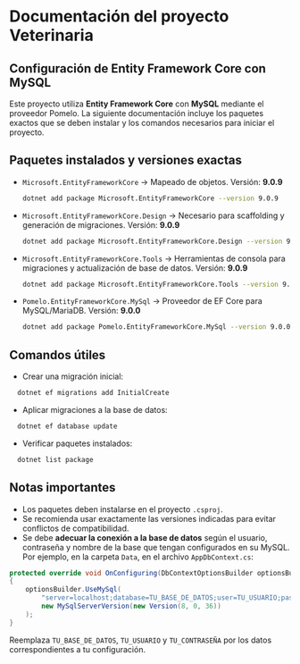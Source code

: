 # Documentación del proyecto Veterinaria

## Configuración de Entity Framework Core con MySQL

Este proyecto utiliza **Entity Framework Core** con **MySQL** mediante el proveedor Pomelo. La siguiente documentación incluye los paquetes exactos que se deben instalar y los comandos necesarios para iniciar el proyecto.

## Paquetes instalados y versiones exactas

* `Microsoft.EntityFrameworkCore` → Mapeado de objetos.
  Versión: **9.0.9**

  ```bash
  dotnet add package Microsoft.EntityFrameworkCore --version 9.0.9
  ```

* `Microsoft.EntityFrameworkCore.Design` → Necesario para scaffolding y generación de migraciones.
  Versión: **9.0.9**

  ```bash
  dotnet add package Microsoft.EntityFrameworkCore.Design --version 9.0.9
  ```

* `Microsoft.EntityFrameworkCore.Tools` → Herramientas de consola para migraciones y actualización de base de datos.
  Versión: **9.0.9**

  ```bash
  dotnet add package Microsoft.EntityFrameworkCore.Tools --version 9.0.9
  ```

* `Pomelo.EntityFrameworkCore.MySql` → Proveedor de EF Core para MySQL/MariaDB.
  Versión: **9.0.0**

  ```bash
  dotnet add package Pomelo.EntityFrameworkCore.MySql --version 9.0.0
  ```

## Comandos útiles

* Crear una migración inicial:

```bash
  dotnet ef migrations add InitialCreate
```

* Aplicar migraciones a la base de datos:

```bash
  dotnet ef database update
```

* Verificar paquetes instalados:

```bash
  dotnet list package
```

## Notas importantes

* Los paquetes deben instalarse en el proyecto `.csproj`.
* Se recomienda usar exactamente las versiones indicadas para evitar conflictos de compatibilidad.
* Se debe **adecuar la conexión a la base de datos** según el usuario, contraseña y nombre de la base que tengan configurados en su MySQL. Por ejemplo, en la carpeta `Data`, en el archivo `AppDbContext.cs`:

```csharp
protected override void OnConfiguring(DbContextOptionsBuilder optionsBuilder)
{
    optionsBuilder.UseMySql(
        "server=localhost;database=TU_BASE_DE_DATOS;user=TU_USUARIO;password=TU_CONTRASEÑA",
        new MySqlServerVersion(new Version(8, 0, 36))
    );
}
```
Reemplaza `TU_BASE_DE_DATOS`, `TU_USUARIO` y `TU_CONTRASEÑA` por los datos correspondientes a tu configuración.